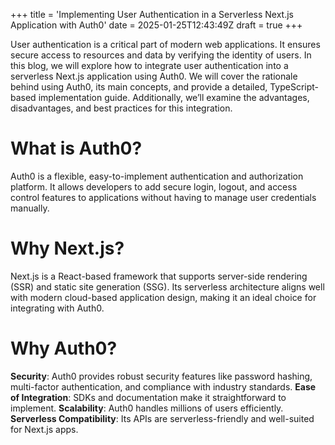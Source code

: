 +++
title = 'Implementing User Authentication in a Serverless Next.js Application with Auth0'
date = 2025-01-25T12:43:49Z
draft = true
+++

User authentication is a critical part of modern web applications. It ensures secure access to resources and data by verifying the identity of users. In this blog, we will explore how to integrate user authentication into a serverless Next.js application using Auth0. We will cover the rationale behind using Auth0, its main concepts, and provide a detailed, TypeScript-based implementation guide. Additionally, we’ll examine the advantages, disadvantages, and best practices for this integration.

# What is Auth0?

Auth0 is a flexible, easy-to-implement authentication and authorization platform. It allows developers to add secure login, logout, and access control features to applications without having to manage user credentials manually.

# Why Next.js?

Next.js is a React-based framework that supports server-side rendering (SSR) and static site generation (SSG). Its serverless architecture aligns well with modern cloud-based application design, making it an ideal choice for integrating with Auth0.

# Why Auth0?

**Security**: Auth0 provides robust security features like password hashing, multi-factor authentication, and compliance with industry standards.
**Ease of Integration**: SDKs and documentation make it straightforward to implement.
**Scalability**: Auth0 handles millions of users efficiently.
**Serverless Compatibility**: Its APIs are serverless-friendly and well-suited for Next.js apps.
